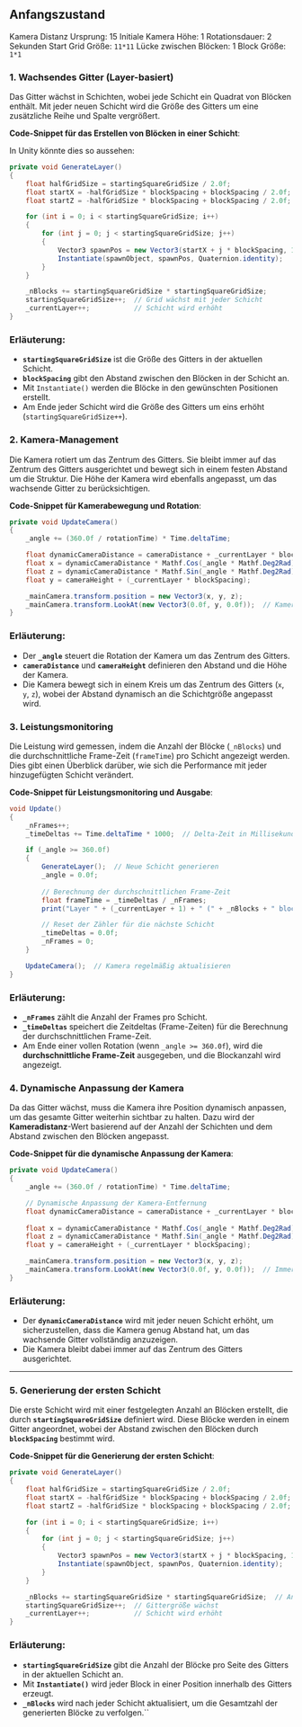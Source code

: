 ## Anfangszustand
Kamera Distanz Ursprung: 15
Initiale Kamera Höhe: 1
Rotationsdauer: 2 Sekunden
Start Grid Größe: `11*11`
Lücke zwischen Blöcken: $1$
Block Größe: `1*1`
### **1. Wachsendes Gitter (Layer-basiert)**

Das Gitter wächst in Schichten, wobei jede Schicht ein Quadrat von Blöcken enthält. Mit jeder neuen Schicht wird die Größe des Gitters um eine zusätzliche Reihe und Spalte vergrößert.

**Code-Snippet für das Erstellen von Blöcken in einer Schicht**:

In Unity könnte dies so aussehen:

```csharp
private void GenerateLayer()
{
    float halfGridSize = startingSquareGridSize / 2.0f;
    float startX = -halfGridSize * blockSpacing + blockSpacing / 2.0f;
    float startZ = -halfGridSize * blockSpacing + blockSpacing / 2.0f;

    for (int i = 0; i < startingSquareGridSize; i++)
    {
        for (int j = 0; j < startingSquareGridSize; j++)
        {
            Vector3 spawnPos = new Vector3(startX + j * blockSpacing, 1.0f + _currentLayer * blockSpacing, startZ + i * blockSpacing);
            Instantiate(spawnObject, spawnPos, Quaternion.identity);
        }
    }

    _nBlocks += startingSquareGridSize * startingSquareGridSize;
    startingSquareGridSize++;  // Grid wächst mit jeder Schicht
    _currentLayer++;           // Schicht wird erhöht
}
```

### **Erläuterung**:

- **`startingSquareGridSize`** ist die Größe des Gitters in der aktuellen Schicht.
- **`blockSpacing`** gibt den Abstand zwischen den Blöcken in der Schicht an.
- Mit `Instantiate()` werden die Blöcke in den gewünschten Positionen erstellt.
- Am Ende jeder Schicht wird die Größe des Gitters um eins erhöht (`startingSquareGridSize++`).

### **2. Kamera-Management**

Die Kamera rotiert um das Zentrum des Gitters. Sie bleibt immer auf das Zentrum des Gitters ausgerichtet und bewegt sich in einem festen Abstand um die Struktur. Die Höhe der Kamera wird ebenfalls angepasst, um das wachsende Gitter zu berücksichtigen.

**Code-Snippet für Kamerabewegung und Rotation**:

```csharp
private void UpdateCamera()
{
    _angle += (360.0f / rotationTime) * Time.deltaTime;

    float dynamicCameraDistance = cameraDistance + _currentLayer * blockSpacing * _camPositionMultiplier;
    float x = dynamicCameraDistance * Mathf.Cos(_angle * Mathf.Deg2Rad);
    float z = dynamicCameraDistance * Mathf.Sin(_angle * Mathf.Deg2Rad);
    float y = cameraHeight + (_currentLayer * blockSpacing);

    _mainCamera.transform.position = new Vector3(x, y, z);
    _mainCamera.transform.LookAt(new Vector3(0.0f, y, 0.0f));  // Kamera schaut immer auf das Zentrum des Gitters
}
```
### **Erläuterung**:

- Der **`_angle`** steuert die Rotation der Kamera um das Zentrum des Gitters.
- **`cameraDistance`** und **`cameraHeight`** definieren den Abstand und die Höhe der Kamera.
- Die Kamera bewegt sich in einem Kreis um das Zentrum des Gitters (`x`, `y`, `z`), wobei der Abstand dynamisch an die Schichtgröße angepasst wird.

### **3. Leistungsmonitoring**

Die Leistung wird gemessen, indem die Anzahl der Blöcke (`_nBlocks`) und die durchschnittliche Frame-Zeit (`frameTime`) pro Schicht angezeigt werden. Dies gibt einen Überblick darüber, wie sich die Performance mit jeder hinzugefügten Schicht verändert.

**Code-Snippet für Leistungsmonitoring und Ausgabe**:

```csharp
void Update()
{
    _nFrames++;
    _timeDeltas += Time.deltaTime * 1000;  // Delta-Zeit in Millisekunden

    if (_angle >= 360.0f)
    {
        GenerateLayer();  // Neue Schicht generieren
        _angle = 0.0f;
        
        // Berechnung der durchschnittlichen Frame-Zeit
        float frameTime = _timeDeltas / _nFrames;
        print("Layer " + (_currentLayer + 1) + " (" + _nBlocks + " blocks visible) / Avg frame time: " + frameTime);

        // Reset der Zähler für die nächste Schicht
        _timeDeltas = 0.0f;
        _nFrames = 0;
    }

    UpdateCamera();  // Kamera regelmäßig aktualisieren
}
```

### **Erläuterung**:

- **`_nFrames`** zählt die Anzahl der Frames pro Schicht.
- **`_timeDeltas`** speichert die Zeitdeltas (Frame-Zeiten) für die Berechnung der durchschnittlichen Frame-Zeit.
- Am Ende einer vollen Rotation (wenn `_angle >= 360.0f`), wird die **durchschnittliche Frame-Zeit** ausgegeben, und die Blockanzahl wird angezeigt.

### **4. Dynamische Anpassung der Kamera**

Da das Gitter wächst, muss die Kamera ihre Position dynamisch anpassen, um das gesamte Gitter weiterhin sichtbar zu halten. Dazu wird der **Kameradistanz**-Wert basierend auf der Anzahl der Schichten und dem Abstand zwischen den Blöcken angepasst.

**Code-Snippet für die dynamische Anpassung der Kamera**:

```csharp
private void UpdateCamera()
{
    _angle += (360.0f / rotationTime) * Time.deltaTime;

    // Dynamische Anpassung der Kamera-Entfernung
    float dynamicCameraDistance = cameraDistance + _currentLayer * blockSpacing * _camPositionMultiplier;
    
    float x = dynamicCameraDistance * Mathf.Cos(_angle * Mathf.Deg2Rad);
    float z = dynamicCameraDistance * Mathf.Sin(_angle * Mathf.Deg2Rad);
    float y = cameraHeight + (_currentLayer * blockSpacing);

    _mainCamera.transform.position = new Vector3(x, y, z);
    _mainCamera.transform.LookAt(new Vector3(0.0f, y, 0.0f));  // Immer auf das Zentrum des Gitters ausrichten
}
```
### **Erläuterung**:

- Der **`dynamicCameraDistance`** wird mit jeder neuen Schicht erhöht, um sicherzustellen, dass die Kamera genug Abstand hat, um das wachsende Gitter vollständig anzuzeigen.
- Die Kamera bleibt dabei immer auf das Zentrum des Gitters ausgerichtet.

---

### **5. Generierung der ersten Schicht**

Die erste Schicht wird mit einer festgelegten Anzahl an Blöcken erstellt, die durch **`startingSquareGridSize`** definiert wird. Diese Blöcke werden in einem Gitter angeordnet, wobei der Abstand zwischen den Blöcken durch **`blockSpacing`** bestimmt wird.

**Code-Snippet für die Generierung der ersten Schicht**:

```csharp
private void GenerateLayer()
{
    float halfGridSize = startingSquareGridSize / 2.0f;
    float startX = -halfGridSize * blockSpacing + blockSpacing / 2.0f;
    float startZ = -halfGridSize * blockSpacing + blockSpacing / 2.0f;

    for (int i = 0; i < startingSquareGridSize; i++)
    {
        for (int j = 0; j < startingSquareGridSize; j++)
        {
            Vector3 spawnPos = new Vector3(startX + j * blockSpacing, 1.0f + _currentLayer * blockSpacing, startZ + i * blockSpacing);
            Instantiate(spawnObject, spawnPos, Quaternion.identity);
        }
    }

    _nBlocks += startingSquareGridSize * startingSquareGridSize;  // Anzahl der Blöcke wird erhöht
    startingSquareGridSize++;  // Gittergröße wächst
    _currentLayer++;           // Schicht wird erhöht
}
```
### **Erläuterung**:

- **`startingSquareGridSize`** gibt die Anzahl der Blöcke pro Seite des Gitters in der aktuellen Schicht an.
- Mit **`Instantiate()`** wird jeder Block in einer Position innerhalb des Gitters erzeugt.
- **`_nBlocks`** wird nach jeder Schicht aktualisiert, um die Gesamtzahl der generierten Blöcke zu verfolgen.``